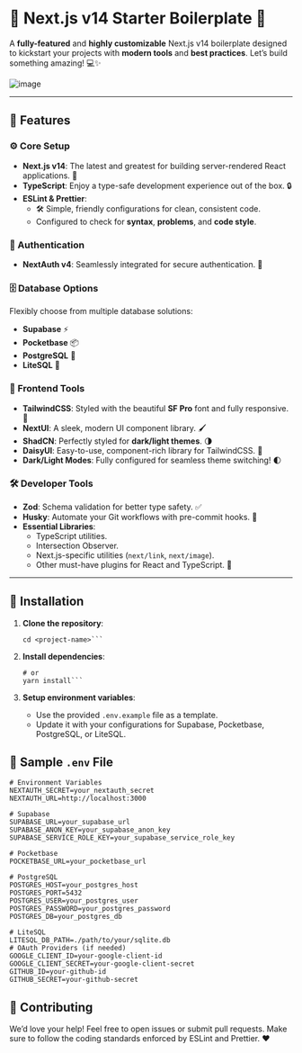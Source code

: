 # 🚀 Next.js v14 Starter Boilerplate 🌟

A **fully-featured** and **highly customizable** Next.js v14 boilerplate designed to kickstart your projects with **modern tools** and **best practices**. Let’s build something amazing! 💻✨

![image](https://github.com/user-attachments/assets/3ea95f66-8507-4299-9d62-e7f4088949ac)


---

## 🌟 Features

### ⚙️ Core Setup
- **Next.js v14**: The latest and greatest for building server-rendered React applications. 🚀  
- **TypeScript**: Enjoy a type-safe development experience out of the box. 🔒  
- **ESLint & Prettier**:  
  - 🛠️ Simple, friendly configurations for clean, consistent code.  
  - Configured to check for **syntax**, **problems**, and **code style**.  

### 🔐 Authentication
- **NextAuth v4**: Seamlessly integrated for secure authentication. 🔑  

### 🗄️ Database Options
Flexibly choose from multiple database solutions:  
- **Supabase** ⚡  
- **Pocketbase** 📦  
- **PostgreSQL** 🐘  
- **LiteSQL** 💾  

### 🎨 Frontend Tools
- **TailwindCSS**: Styled with the beautiful **SF Pro** font and fully responsive. 💅  
- **NextUI**: A sleek, modern UI component library. 🖌️  
- **ShadCN**: Perfectly styled for **dark/light themes**. 🌗  
- **DaisyUI**: Easy-to-use, component-rich library for TailwindCSS. 🌸  
- **Dark/Light Modes**: Fully configured for seamless theme switching! 🌓  

### 🛠️ Developer Tools
- **Zod**: Schema validation for better type safety. ✅  
- **Husky**: Automate your Git workflows with pre-commit hooks. 🐶  
- **Essential Libraries**:  
  - TypeScript utilities.  
  - Intersection Observer.  
  - Next.js-specific utilities (`next/link`, `next/image`).  
  - Other must-have plugins for React and TypeScript. 🔧  

---

## 🚀 Installation

1. **Clone the repository**:  
   ```git clone <repository-url>
   cd <project-name>```

2. **Install dependencies**:

    ``` npm install
    # or
    yarn install```

3. **Setup environment variables**:
    - Use the provided ```.env.example``` file as a template.
    - Update it with your configurations for Supabase, Pocketbase, PostgreSQL, or LiteSQL.

## 📄 Sample ```.env``` File

  ```
  # Environment Variables
  NEXTAUTH_SECRET=your_nextauth_secret
  NEXTAUTH_URL=http://localhost:3000
  
  # Supabase
  SUPABASE_URL=your_supabase_url
  SUPABASE_ANON_KEY=your_supabase_anon_key
  SUPABASE_SERVICE_ROLE_KEY=your_supabase_service_role_key
  
  # Pocketbase
  POCKETBASE_URL=your_pocketbase_url
  
  # PostgreSQL
  POSTGRES_HOST=your_postgres_host
  POSTGRES_PORT=5432
  POSTGRES_USER=your_postgres_user
  POSTGRES_PASSWORD=your_postgres_password
  POSTGRES_DB=your_postgres_db
  
  # LiteSQL
  LITESQL_DB_PATH=./path/to/your/sqlite.db
  # OAuth Providers (if needed)
  GOOGLE_CLIENT_ID=your-google-client-id
  GOOGLE_CLIENT_SECRET=your-google-client-secret
  GITHUB_ID=your-github-id
  GITHUB_SECRET=your-github-secret
  ```

## 🎉 **Contributing**
We’d love your help! Feel free to open issues or submit pull requests. 
Make sure to follow the coding standards enforced by ESLint and Prettier. ❤️
